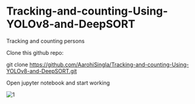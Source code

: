 # Tracking-and-counting-Using-YOLOv8-and-DeepSORT
Tracking and counting persons


Clone this github repo: 

git clone https://github.com/AarohiSingla/Tracking-and-counting-Using-YOLOv8-and-DeepSORT.git

Open jupyter notebook and start working


![1](https://github.com/AarohiSingla/Tracking-and-counting-Using-YOLOv8-and-DeepSORT/assets/60029146/d9d3ead3-86dc-4a37-80fb-773c902ac6d3)



